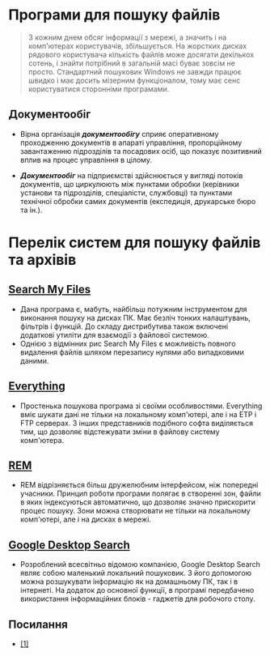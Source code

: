 # Програми для пошуку файлів
>З кожним днем обсяг інформації з мережі, а значить і на комп'ютерах користувачів, збільшується. 
На жорстких дисках рядового користувача кількість файлів може досягати декількох сотень, і знайти потрібний в 
загальній масі буває зовсім не просто. Стандартний пошуковик Windows не завжди працює швидко і має досить мізерним функціоналом,
тому має сенс користуватися сторонніми програмами.
## Документообіг 

* Вірна організація **_документообігу_** сприяє оперативному проходженню документів в апараті управління, 
пропорційному завантаженню підрозділів та посадових осіб, що показує позитивний вплив на процес управління в цілому.
    
* **_Документообіг_** на підприємстві здійснюється у вигляді потоків документів, що циркулюють між пунктами обробки
(керівники установи та підрозділів, спеціалісти, службовці) та пунктами технічної обробки самих документів (експедиція, друкарське бюро та ін.).

# Перелік систем для пошуку файлів та архівів
## [Search My Files](https://www.nirsoft.net/utils/search_my_files.html)
+ Дана програма є, мабуть, найбільш потужним інструментом для виконання пошуку на дисках ПК. 
Має безліч тонких налаштувань, фільтрів і функцій. 
До складу дистрибутива також включені додаткові утиліти для взаємодії з файлової системою.
+ Однією з відмінних рис Search My Files є можливість повного видалення файлів шляхом перезапису нулями або випадковими даними.

## [Everything](https://en.wikipedia.org/wiki/Everything_(software))
+ Простенька пошукова програма зі своїми особливостями. 
Everything вміє шукати дані не тільки на локальному комп'ютері, але і на ETP і FTP серверах.
З інших представників подібного софта виділяється тим, що дозволяє відстежувати зміни в файлову систему комп'ютера.

## [REM](https://mmcp.health.maryland.gov/longtermcare/Pages/REM-Program.aspx)
+ REM відрізняється більш дружелюбним інтерфейсом, ніж попередні учасники. Принцип роботи програми полягає в створенні зон,
файли в яких індексуються автоматично, що дозволяє значно прискорити процес пошуку.
Зони можна створювати не тільки на локальному комп'ютері, але і на дисках в мережі.

## [Google Desktop Search](https://ru.wikipedia.org/wiki/Google_Desktop)
+ Розроблений всесвітньо відомою компанією, Google Desktop Search являє собою маленький локальний пошуковик. 
З його допомогою можна розшукувати інформацію як на домашньому ПК, так і в інтернеті. 
На додаток до основної функції, в програмі передбачено використання інформаційних блоків - гаджетів для робочого столу.

## Посилання
+ [[1]](https://uk.soringpcrepair.com/program-to-search-for-files-on-pc)
